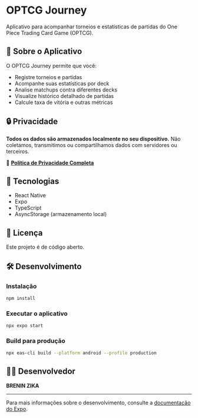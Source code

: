 # OPTCG Journey

Aplicativo para acompanhar torneios e estatísticas de partidas do One Piece Trading Card Game (OPTCG).

## 📱 Sobre o Aplicativo

O OPTCG Journey permite que você:
- Registre torneios e partidas
- Acompanhe suas estatísticas por deck
- Analise matchups contra diferentes decks
- Visualize histórico detalhado de partidas
- Calcule taxa de vitória e outras métricas

## 🔒 Privacidade

**Todos os dados são armazenados localmente no seu dispositivo.** Não coletamos, transmitimos ou compartilhamos dados com servidores ou terceiros.

📄 **[Política de Privacidade Completa](./docs/PRIVACY.md)**

## 🚀 Tecnologias

- React Native
- Expo
- TypeScript
- AsyncStorage (armazenamento local)

## 📄 Licença

Este projeto é de código aberto.

## 🛠️ Desenvolvimento

### Instalação

```bash
npm install
```

### Executar o aplicativo

```bash
npx expo start
```

### Build para produção

```bash
npx eas-cli build --platform android --profile production
```

## 👨‍💻 Desenvolvedor

**BRENIN ZIKA**

---

Para mais informações sobre o desenvolvimento, consulte a [documentação do Expo](https://docs.expo.dev/).
